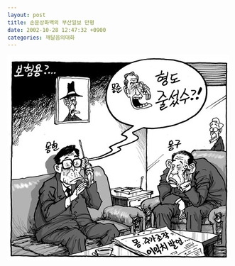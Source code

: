 ```yaml
---
layout: post
title: 손문상화백의 부산일보 만평
date: 2002-10-28 12:47:32 +0900
categories: 깨달음의대화
---
```

<img src="./files/attach/images/198/588/1035776852.jpg" border="0" alt="" />